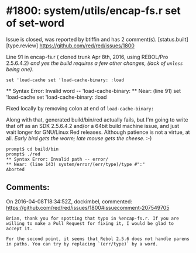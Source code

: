 
#1800: system/utils/encap-fs.r set of set-word
================================================================================
Issue is closed, was reported by btiffin and has 2 comment(s).
[status.built] [type.review]
<https://github.com/red/red/issues/1800>

Line 91 in encap-fs.r ( cloned trunk Apr 8th, 2016, using REBOL/Pro 2.5.6.4.2) _and yes the build requires a few other changes, (lack of `unless` being one)_.

```
set 'load-cache set 'load-cache-binary: :load
```

*\* Syntax Error: Invalid word -- 'load-cache-binary:
*\* Near: (line 91) set 'load-cache set 'load-cache-binary: :load

Fixed locally by removing colon at end of `load-cache-binary:`

Along with that, generated build/bin/red actually fails, but I'm going to write that off as an SDK 2.5.6.4.2 and/or a 64bit build machine issue, and just wait longer for GNU/Linux Red releases.  Although patience is not a virtue, at all.  _Early bird gets the worm; late mouse gets the cheese._  :-)

```
prompt$ cd build/bin
prompt$ ./red
** Syntax Error: Invalid path -- error/
** Near: (line 143) system/error/(err/type)/type #":"
Aborted
```



Comments:
--------------------------------------------------------------------------------

On 2016-04-08T18:34:52Z, dockimbel, commented:
<https://github.com/red/red/issues/1800#issuecomment-207549705>

    Brian, thank you for spotting that typo in %encap-fs.r. If you are willing to make a Pull Request for fixing it, I would be glad to accept it.
    
    For the second point, it seems that Rebol 2.5.6 does not handle parens in paths. You can try by replacing `(err/type)` by a word.

